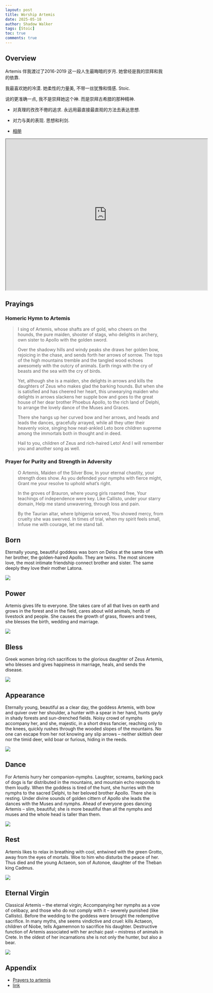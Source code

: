 ```yaml
---
layout: post
title: Worship Artemis
date: 2025-05-18
author: Shadow Walker
tags: [Stoic]
toc: true
comments: true
---
```


## Overview

Artemis 伴我渡过了2016-2019 这一段人生最晦暗的岁月. 她曾经是我的崇拜和我的依靠. 

我最喜欢她的冷漠. 她柔性的力量美, 不带一丝犹豫和情感.  Stoic. 

说的更准确一点, 我不是崇拜她这个神. 而是崇拜古希腊的那种精神. 

- 对真理的孜孜不倦的追求.  永远用最直接最直观的方法去表达思想. 
- 对力与美的表现. 思想和利剑. 

- [相册](https://photos.app.goo.gl/yHEtrQ7NmWGeMLFD8)

<iframe src="https://drive.google.com/file/d/1yVdtX0T_j0RIjBKk3RhgWhg1wQTFkVga/preview" width="640" height="480" allow="autoplay"></iframe>

## Prayings

### Homeric Hymn to Artemis

> I sing of Artemis, whose shafts are of gold, who cheers on the hounds, the pure maiden, shooter of stags, who delights in archery, own sister to Apollo with the golden sword.
> 
> Over the shadowy hills and windy peaks she draws her golden bow, rejoicing in the chase, and sends forth her arrows of sorrow. The tops of the high mountains tremble and the tangled wood echoes awesomely with the outcry of animals. Earth rings with the cry of beasts and the sea with the cry of birds.
> 
> Yet, although she is a maiden, she delights in arrows and kills the daughters of Zeus who makes glad the barking hounds. But when she is satisfied and has cheered her heart, this unwearying maiden who delights in arrows slackens her supple bow and goes to the great house of her dear brother Phoebus Apollo, to the rich land of Delphi, to arrange the lovely dance of the Muses and Graces.
> 
> There she hangs up her curved bow and her arrows, and heads and leads the dances, gracefully arrayed, while all they utter their heavenly voice, singing how neat-ankled Leto bore children supreme among the immortals both in thought and in deed.
> 
> Hail to you, children of Zeus and rich-haired Leto! And I will remember you and another song as well.


### Prayer for Purity and Strength in Adversity

> O Artemis, Maiden of the Silver Bow,
> In your eternal chastity, your strength does show.
> As you defended your nymphs with fierce might,
> Grant me your resolve to uphold what’s right.
> 
> In the groves of Brauron, where young girls roamed free,
> Your teachings of independence were key.
> Like Callisto, under your starry domain,
> Help me stand unwavering, through loss and pain.
> 
> By the Taurian altar, where Iphigenia served,
> You showed mercy, from cruelty she was swerved.
> In times of trial, when my spirit feels small,
> Infuse me with courage, let me stand tall.


## Born

Eternally young, beautiful goddess was born on Delos at the same time with her brother, the golden-haired Apollo. They are twins. The most sincere love, the most intimate friendship connect brother and sister. The same deeply they love their mother Latona. 

![](https://lh3.googleusercontent.com/pw/AP1GczMjthU_Jn3CyN_3IEun4e8M1D-tlxU9MSwy8sDn-bNe1pldL0AAu6A_bPYn1fjZyHq2yjRZboyumxGvJpt48x2Qm0WjN5J7-G-9ACs30se0JxEY_m6jTtSAmDdgbUmtiHgmVVkwPTmThMnyjkXS4dGNyg=w500-h775-s-no-gm?authuser=0)

## Power

Artemis gives life to everyone. She takes care of all that lives on earth and grows in the forest and in the field, cares about wild animals, herds of livestock and people. She causes the growth of grass, flowers and trees, she blesses the birth, wedding and marriage. 

![](https://lh3.googleusercontent.com/pw/AP1GczMlVZ7f2oxMmnkc-1oMBqB4RKJ6vjUvi0HOnMDd6ZlMzkZT8vwrWwOaBAOPCrWeBIj1TGlG6hVJAlhUF8HVT0wJiJ1gq2_7-5LAwrZ6HRzZocLQ7ERUpcG77QJwjatF2KXBV2cv_IKa1kQr6WoVY79zog=w867-h1294-s-no-gm?authuser=0)

## Bless

Greek women bring rich sacrifices to the glorious daughter of Zeus Artemis, who blesses and gives happiness in marriage, heals, and sends the disease.

![](https://lh3.googleusercontent.com/pw/AP1GczNj06_GlCXCkeyGTHlCtuc_xa8sKn5wa4iIUDCTWThTMKu3zi6bOZJ0bhRrnSclzuIKspgGOcij3oK-VGrmKhhytraq2-uTrFH53ucuxCNWAMl90k9-S4hhqfz7cl5NczMlLx5no5Q_OzP4TI8SYGdPoQ=w893-h1294-s-no-gm?authuser=0)

## Appearance

Eternally young, beautiful as a clear day, the goddess Artemis, with bow and quiver over her shoulder, a hunter with a spear in her hand, hunts gayly in shady forests and sun-drenched fields. Noisy crowd of nymphs accompany her, and she, majestic, in a short dress fancier, reaching only to the knees, quickly rushes through the wooded slopes of the mountains. No one can escape from her not knowing any slip arrows – neither skittish deer nor the timid deer, wild boar or furious, hiding in the reeds.

![](https://lh3.googleusercontent.com/pw/AP1GczPiT3tXX9W-YC8jp-EieR_HpA2XVSJUEeuZ7OcE8Xp-F0jhD49sJnbJOOFXrEbeGRsxdpg3qiUroyl1W_MTZv7xCPrkCcwQegd_IvT2VommUnDnzghjmNrYkfLDTDqQ_l5if_H3N-Ai-MtibBfXIhEwKg=w736-h907-s-no-gm?authuser=0)

## Dance

For Artemis hurry her companion-nymphs. Laughter, screams, barking pack of dogs is far distributed in the mountains, and mountain echo responds to them loudly. When the goddess is tired of the hunt, she hurries with the nymphs to the sacred Delphi, to her beloved brother Apollo. There she is resting. Under divine sounds of golden cittern of Apollo she leads the dances with the Muses and nymphs. Ahead of everyone goes dancing Artemis – slim, beautiful; she is more beautiful than all the nymphs and muses and the whole head is taller than them.

![](https://lh3.googleusercontent.com/pw/AP1GczNrwy5Aq0IgEkcAAtoswEhLyl9s8XxUVdIouwXJr_DzejRfKZ9dyWpii240fF_a0w9zOzGLBmzrIuJa4yakA4ho9b76RNCg5Ghruz6F1VMAWU66W7UgC1YNg9yR_c_C3P2_K2sN3gC-HPNmuAtpbUqk1w=w800-h1215-s-no-gm?authuser=0)

## Rest

Artemis likes to relax in breathing with cool, entwined with the green Grotto, away from the eyes of mortals. Woe to him who disturbs the peace of her. Thus died and the young Actaeon, son of Autonoe, daughter of the Theban king Cadmus.

![](https://lh3.googleusercontent.com/pw/AP1GczOP5-tyAWqmLk01KzVtQBWT9NFNIbT1vxcw810rU-_lU17uCbG4kTv4Gnu7wvvZL87IsfzMgCzWLzaqE0Z__6QDVUvp_m3WV9MszfKQNs9uZyR4648-aAABfmMnszQ8i2m1ZmyZht_rpJGDk0Es00jmng=w736-h651-s-no-gm?authuser=0)

## Eternal Virgin

Classical Artemis – the eternal virgin; Accompanying her nymphs as a vow of celibacy, and those who do not comply with it – severely punished (like Callisto). Before the wedding to the goddess were brought the redemptive sacrifice. In many myths, she seems vindictive and cruel: kills Actaeon, children of Niobe, tells Agamemnon to sacrifice his daughter. Destructive function of Artemis associated with her archaic past – mistress of animals in Crete. In the oldest of her incarnations she is not only the hunter, but also a bear.

![](https://lh3.googleusercontent.com/pw/AP1GczMiqVdESDhV-PptO7es-X5KXXADibiPDBKAVZKS3CBqgaw99frB0IrfwA-lkDOz08_GsIw80oO_9soZOQ3nW8boS0IXOyVF_1fd_UQzKljKTZUttiqFIhDUm9fUovoz4fvaogz2xX9Mg0m-etz9Gzn_lA=w550-h800-s-no-gm?authuser=0)


## Appendix

- [Prayers to artemis](https://holytheurgy.com/prayers-to-artemis/)
- [link](https://vsemart.com/artemis-art/)